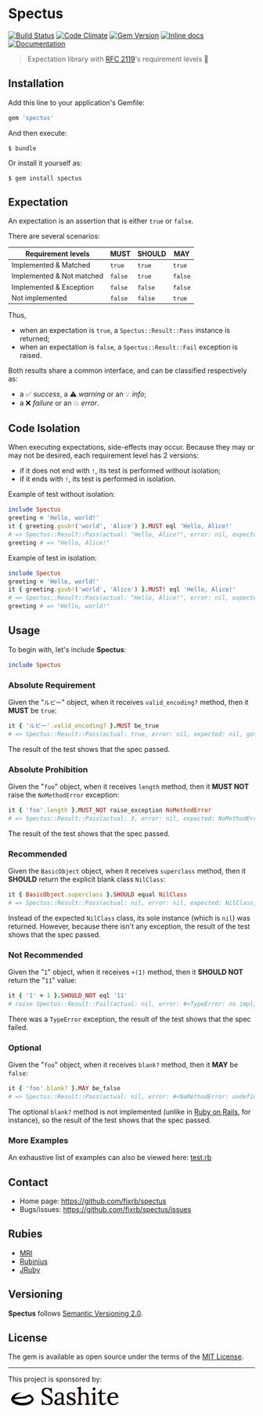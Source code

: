 # Spectus

[![Build Status](https://api.travis-ci.org/fixrb/spectus.svg?branch=master)][travis]
[![Code Climate](https://codeclimate.com/github/fixrb/spectus/badges/gpa.svg)][codeclimate]
[![Gem Version](https://badge.fury.io/rb/spectus.svg)][gem]
[![Inline docs](https://inch-ci.org/github/fixrb/spectus.svg?branch=master)][inchpages]
[![Documentation](https://img.shields.io/:yard-docs-38c800.svg)][rubydoc]

> Expectation library with [RFC 2119](https://www.ietf.org/rfc/rfc2119.txt)'s requirement levels 🚥

## Installation

Add this line to your application's Gemfile:

```ruby
gem 'spectus'
```

And then execute:

    $ bundle

Or install it yourself as:

    $ gem install spectus

## Expectation

An expectation is an assertion that is either `true` or `false`.

There are several scenarios:

| Requirement levels        | **MUST** | **SHOULD** | **MAY** |
| ------------------------- | -------- | ---------- | ------- |
| Implemented & Matched     | `true`   | `true`     | `true`  |
| Implemented & Not matched | `false`  | `true`     | `false` |
| Implemented & Exception   | `false`  | `false`    | `false` |
| Not implemented           | `false`  | `false`    | `true`  |

Thus,

* when an expectation is `true`, a `Spectus::Result::Pass` instance is returned;
* when an expectation is `false`, a `Spectus::Result::Fail` exception is raised.

Both results share a common interface, and can be classified respectively as:

* a ✅ _success_, a ⚠️ _warning_ or an 💡 _info_;
* a ❌ _failure_ or an 💥 _error_.

## Code Isolation

When executing expectations, side-effects may occur.
Because they may or may not be desired, each requirement level has 2 versions:

* if it does not end with `!`, its test is performed without isolation;
* if it ends with `!`, its test is performed in isolation.

Example of test without isolation:

```ruby
include Spectus
greeting = 'Hello, world!'
it { greeting.gsub!('world', 'Alice') }.MUST eql 'Hello, Alice!'
# => Spectus::Result::Pass(actual: "Hello, Alice!", error: nil, expected: "Hello, Alice!", got: true, matcher: :eql, negate: false, level: :MUST, valid: true)
greeting # => "Hello, Alice!"
```

Example of test in isolation:

```ruby
include Spectus
greeting = 'Hello, world!'
it { greeting.gsub!('world', 'Alice') }.MUST! eql 'Hello, Alice!'
# => Spectus::Result::Pass(actual: "Hello, Alice!", error: nil, expected: "Hello, Alice!", got: true, matcher: :eql, negate: false, level: :MUST, valid: true)
greeting # => "Hello, world!"
```

## Usage

To begin with, let's include __Spectus__:

```ruby
include Spectus
```

### Absolute Requirement

Given the "`ルビー`" object, when it receives `valid_encoding?` method, then it **MUST** be `true`:

```ruby
it { 'ルビー'.valid_encoding? }.MUST be_true
# => Spectus::Result::Pass(actual: true, error: nil, expected: nil, got: true, matcher: :be_true, negate: false, level: :MUST, valid: true)
```

The result of the test shows that the spec passed.

### Absolute Prohibition

Given the "`foo`" object, when it receives `length` method, then it **MUST NOT** raise the `NoMethodError` exception:

```ruby
it { 'foo'.length }.MUST_NOT raise_exception NoMethodError
# => Spectus::Result::Pass(actual: 3, error: nil, expected: NoMethodError, got: true, matcher: :raise_exception, negate: true, level: :MUST, valid: true)
```

The result of the test shows that the spec passed.

### Recommended

Given the `BasicObject` object, when it receives `superclass` method, then it **SHOULD** return the explicit blank class `NilClass`:

```ruby
it { BasicObject.superclass }.SHOULD equal NilClass
# => Spectus::Result::Pass(actual: nil, error: nil, expected: NilClass, got: false, matcher: :equal, negate: false, level: :SHOULD, valid: false)
```

Instead of the expected `NilClass` class, its sole instance (which is `nil`) was returned.
However, because there isn't any exception, the result of the test shows that the spec passed.

### Not Recommended

Given the "`1`" object, when it receives `+(1)` method, then it **SHOULD NOT** return the "`11`" value:

```ruby
it { '1' + 1 }.SHOULD_NOT eql '11'
# raise Spectus::Result::Fail(actual: nil, error: #<TypeError: no implicit conversion of Integer into String>, expected: "11", got: nil, matcher: :eql, negate: true, level: :SHOULD, valid: false)
```

There was a `TypeError` exception, the result of the test shows that the spec failed.

### Optional

Given the "`foo`" object, when it receives `blank?` method, then it **MAY** be `false`:

```ruby
it { 'foo'.blank? }.MAY be_false
# => Spectus::Result::Pass(actual: nil, error: #<NoMethodError: undefined method `blank?' for "foo":String>, expected: nil, got: nil, matcher: :be_false, negate: false, level: :MAY, valid: false)
```

The optional `blank?` method is not implemented (unlike in [Ruby on Rails](https://api.rubyonrails.org/classes/Object.html#method-i-blank-3F), for instance), so the result of the test shows that the spec passed.

### More Examples

An exhaustive list of examples can also be viewed here:
[test.rb](https://github.com/fixrb/spectus/raw/master/test.rb)

## Contact

* Home page: https://github.com/fixrb/spectus
* Bugs/issues: https://github.com/fixrb/spectus/issues

## Rubies

* [MRI](https://www.ruby-lang.org/)
* [Rubinius](https://rubinius.com/)
* [JRuby](https://www.jruby.org/)

## Versioning

__Spectus__ follows [Semantic Versioning 2.0](https://semver.org/).

## License

The gem is available as open source under the terms of the [MIT License](https://opensource.org/licenses/MIT).

***

<p>
  This project is sponsored by:<br />
  <a href="https://sashite.com/"><img
    src="https://github.com/fixrb/spectus/raw/master/img/sashite.png"
    alt="Sashite" /></a>
</p>

[gem]: https://rubygems.org/gems/spectus
[travis]: https://travis-ci.org/fixrb/spectus
[codeclimate]: https://codeclimate.com/github/fixrb/spectus
[inchpages]: https://inch-ci.org/github/fixrb/spectus
[rubydoc]: https://rubydoc.info/gems/spectus/frames
